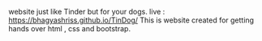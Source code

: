 website just like Tinder but for your dogs.
live : https://bhagyashriss.github.io/TinDog/
This is website created for getting hands over html , css and bootstrap.

